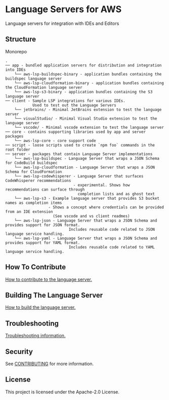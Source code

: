 # Language Servers for AWS

Language servers for integration with IDEs and Editors

## Structure

Monorepo

```
.
── app - bundled application servers for distribution and integration into IDEs
    └── aws-lsp-buildspec-binary - application bundles containing the buildspec language server
    └── aws-lsp-cloudformation-binary - application bundles containing the CloudFormation language server
    └── aws-lsp-s3-binary - application bundles containing the S3 language server
── client - Sample LSP integrations for various IDEs.
            Used to test out the Language Servers
    └── jetbrains/ - Minimal JetBrains extension to test the language server
    └── visualStudio/ - Minimal Visual Studio extension to test the language server
    └── vscode/ - Minimal vscode extension to test the language server
── core - contains supporting libraries used by app and server packages
    └── aws-lsp-core - core support code
── script - loose scripts used to create `npm foo` commands in the root folder
── server - packages that contain Language Server implementations
    └── aws-lsp-buildspec - Language Server that wraps a JSON Schema for CodeBuild buildspec
    └── aws-lsp-cloudformation - Language Server that wraps a JSON Schema for CloudFormation
    └── aws-lsp-codewhisperer - Language Server that surfaces CodeWhisperer recommendations
                              - experimental. Shows how recommendations can surface through
                                completion lists and as ghost text
    └── aws-lsp-s3 - Example language server that provides S3 bucket names as completion items
                   - Shows a concept where credentials can be provided from an IDE extension
                     (See vscode and vs client readmes)
    └── aws-lsp-json - Language Server that wraps a JSON Schema and provides support for JSON format. 
                            Includes reusable code related to JSON language service handling.
    └── aws-lsp-yaml - Language Server that wraps a JSON Schema and provides support for YAML format. 
                            Includes reusable code related to YAML language service handling.
```

## How To Contribute

[How to contribute to the language server.](CONTRIBUTING.md#contributing)

## Building The Language Server

[How to build the language server.](CONTRIBUTING.md#building-the-language-server)

## Troubleshooting

[Troubleshooting information.](CONTRIBUTING.md#troubleshooting)

## Security

See [CONTRIBUTING](CONTRIBUTING.md#security-issue-notifications) for more information.

## License

This project is licensed under the Apache-2.0 License.
